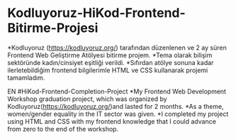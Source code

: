# Kodluyoruz-HiKod-Frontend-Bitirme-Projesi
*Kodluyoruz (https://kodluyoruz.org/) tarafından düzenlenen ve 2 ay süren Frontend Web Geliştirme Atölyesi bitirme projem.
*Tema olarak bilişim sektöründe kadın/cinsiyet eşitliği verildi.
*Sıfırdan atölye sonuna kadar ilerletebildiğim frontend bilgilerimle HTML ve CSS kullanarak projemi tamamladım.

EN
#HiKod-Frontend-Completion-Project
*My Frontend Web Development Workshop graduation project, which was organized by Kodluyoruz(https://kodluyoruz.org/)and lasted for 2 months.
*As a theme, women/gender equality in the IT sector was given.
*I completed my project using HTML and CSS with my frontend knowledge that I could advance from zero to the end of the workshop.
